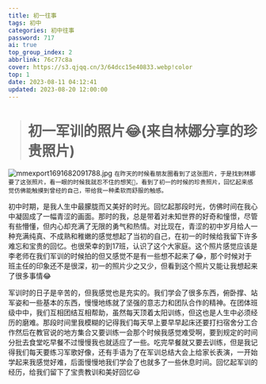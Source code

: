 ```yaml
---
title: 初一往事
tags: 初中
categories: 初中往事
password: 717
ai: true
top_group_index: 2
abbrlink: 76c77c8a
cover: https://s3.qjqq.cn/3/64dcc15e40833.webp!color
top: 1
date: 2023-08-11 04:12:41
updated: 2023-08-20 12:00:00
---
```

> # 初一军训的照片😂(来自林娜分享的珍贵照片)


![mmexport1691682091788.jpg](https://s3.qjqq.cn/3/64d6f743abd8f.webp!color)
  ```在昨天的时候看朋友圈看到了这张图片，于是找到林娜要了这张照片，看一眼的时候我就忍不住的想笑🤣，看到了初一的时候的珍贵照片，回忆起来感觉仿佛能触摸到曾经的自己，带给我一种柔软而舒服的触感。```

  
  初中时期，是我人生中最朦胧而又美好的时光。回忆起那段时光，仿佛时间在我心中凝固成了一幅青涩的画面。那时的我，总是带着对未知世界的好奇和憧憬，尽管有些懵懂，但内心却充满了无限的勇气和热情。对比现在，青涩的初中岁月给人一种充满纯真、不成熟和稚嫩的感觉想起了当初的自己，在初一的时候给我留下许多难忘和宝贵的回忆。也很荣幸的到17班，认识了这个大家庭。这个照片感觉应该是李老师在我们军训的时候拍的但又感觉不是有一些想不起来了😂，那个时候对于班主任的印象还不是很深，初一的照片少之又少，但看到这个照片又能让我想起来了很多事情😂


  军训时的日子是辛苦的，但我感觉也是充实的。我们学会了很多东西，俯卧撑、站军姿和一些基本的东西，慢慢地练就了坚强的意志力和团队合作的精神。在团体班级中中，我们互相团结互相帮助，虽然每天顶着太阳训练，但这也是人生中必须经历的磨难。那段时间里我模糊的记得我们每天早上要早早起床还要打扫宿舍分工合作然后在教官说的地方集合又要训练一会那个时候我感觉难受啊，要到规定的时间分批去食堂吃早餐不过慢慢我也就适应了一些。吃完早餐就又要去训练，但是我记得我们每天要练习军歌好像，还有手语为了在军训总结大会上给家长表演，一开始学起来我感觉好难，后面慢慢地我们学会了也就多了一些休息时间。回忆起军训的经历，给我们留下了宝贵教训和美好回忆😃

   

   